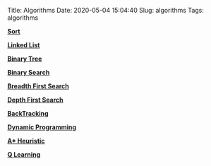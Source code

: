 Title: Algorithms
Date: 2020-05-04 15:04:40
Slug: algorithms
Tags: algorithms

**[Sort](https://www.jerrulsu.com/Sort.html)**

**[Linked List](https://www.jerrulsu.com/LinkedList.html)**

**[Binary Tree](https://www.jerrulsu.com/Binary-Tree-and-Divide-Conquer.html)**

**[Binary Search](https://www.jerrulsu.com/Binary-Search.html)**

**[Breadth First Search](https://www.jerrulsu.com/Breadth-First-Search.html)**

**[Depth First Search]()**

**[BackTracking](https://www.jerrulsu.com/BackTracking.html)**

**[Dynamic Programming](https://www.jerrulsu.com/Dynamic-Programming.html)**

**[A* Heuristic](https://www.jerrulsu.com/A_star_algorithm.html)**

**[Q Learning](https://www.jerrulsu.com/%E3%80%90RL%E3%80%91Q-Learning.html)**

